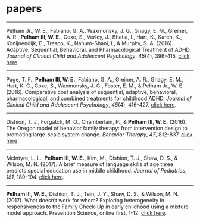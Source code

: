 # papers

----

Pelham Jr., W. E., Fabiano, G. A., Waxmonsky, J. G., Gnagy, E. M., Greiner, A. R., **Pelham III, W. E.**, Coxe, S., Verley, J., Bhatia, I., Hart, K., Karch, K., Konijnendijk, E., Tresco, K., Nahum-Shani, I., & Murphy, S. A. (2016). Adaptive, Sequential, Behavioral, and Pharmacological Treatment of ADHD. *Journal of Clinical Child and Adolescent Psychology*, *45*(4), 396-415. [click here](pdfs/pelham-et-al-2016-jccap.pdf).

----

Page, T. F., **Pelham III, W. E.**, Fabiano, G. A., Greiner, A. R., Gnagy, E. M., Hart, K. C., Coxe, S., Waxmonsky, J. G., Foster, E. M., & Pelham Jr., W. E. (2016). Comparative cost analysis of sequential, adaptive, behavioral, pharmacological, and combined treatments for childhood ADHD. *Journal of Clinical Child and Adolescent Psychology*, *45*(4), 416-427. [click here](pdfs/page-et-al-2016-jccap.pdf).

----

Dishion, T. J., Forgatch, M. O., Chamberlain, P., & **Pelham III, W. E.** (2016). The Oregon model of behavior family therapy: from intervention design to promoting large-scale system change. *Behavior Therapy*, *47*, 812-837.
[click here](pdfs/dishion-et-al-2016-bt.pdf).

----

McIntyre, L. L., **Pelham III, W. E.,** Kim, M., Dishion, T. J., Shaw, D. S., & Wilson, M. N. (2017). A brief measure of language skills at age three predicts special education use in middle childhood. *Journal of Pediatrics*, *181*, 189-194. [click here](pdfs/mcintyre-et-al-2017-jped.pdf).

----

**Pelham III, W. E.**, Dishion, T. J., Tein, J. Y., Shaw, D. S., & Wilson, M. N. (2017). What doesn’t work for whom? Exploring heterogeneity in responsiveness to the Family Check-Up in early childhood using a mixture model approach. Prevention Science, online first, 1-12. [click here](pdfs/pelham-et-al-2017-prevsci.pdf).

